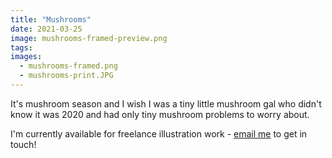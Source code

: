 ```yaml
---
title: "Mushrooms"
date: 2021-03-25
image: mushrooms-framed-preview.png
tags:
images:
  - mushrooms-framed.png
  - mushrooms-print.JPG
---
```


It's mushroom season and I wish I was a tiny little mushroom gal who didn't know it was 2020 and had only tiny mushroom problems to worry about.

I'm currently available for freelance illustration work - [email me](mailto::vicky.hughes@hotmail.com) to get in touch!